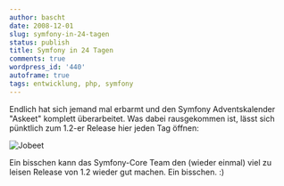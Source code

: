 ```yaml
---
author: bascht
date: 2008-12-01
slug: symfony-in-24-tagen
status: publish
title: Symfony in 24 Tagen
comments: true
wordpress_id: '440'
autoframe: true
tags: entwicklung, php, symfony
---
```


Endlich hat sich jemand mal erbarmt und den Symfony Adventskalender
"Askeet" komplett überarbeitet. Was dabei rausgekommen ist, lässt
sich pünktlich zum 1.2-er Release hier jeden Tag öffnen:

![Jobeet](https://img.bascht.com/uploads/big/82294586e457ca4b81fc239a384ff478.png)

Ein bisschen kann das Symfony-Core Team den (wieder einmal) viel zu
leisen Release von 1.2 wieder gut machen. Ein bisschen. :)
